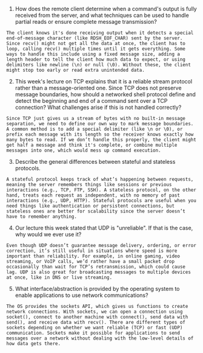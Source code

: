 1. How does the remote client determine when a command's output is fully received from the server, and what techniques can be used to handle partial reads or ensure complete message transmission?

```
The client knows it's done receiving output when it detects a special end-of-message character (like RDSH_EOF_CHAR) sent by the server. Since recv() might not get all the data at once, the client has to loop, calling recv() multiple times until it gets everything. Some ways to handle this include using a fixed message size, adding a length header to tell the client how much data to expect, or using delimiters like newline (\n) or null (\0). Without these, the client might stop too early or read extra unintended data.
```
2. This week's lecture on TCP explains that it is a reliable stream protocol rather than a message-oriented one. Since TCP does not preserve message boundaries, how should a networked shell protocol define and detect the beginning and end of a command sent over a TCP connection? What challenges arise if this is not handled correctly?

```
Since TCP just gives us a stream of bytes with no built-in message separation, we need to define our own way to mark message boundaries. A common method is to add a special delimiter (like \n or \0), or prefix each message with its length so the receiver knows exactly how many bytes to read. If we don’t handle this properly, the client might get half a message and think it's complete, or combine multiple messages into one, which would mess up command execution.
```

3. Describe the general differences between stateful and stateless protocols.

```
A stateful protocol keeps track of what’s happening between requests, meaning the server remembers things like sessions or previous interactions (e.g., TCP, FTP, SSH). A stateless protocol, on the other hand, treats each request as independent, with no memory of past interactions (e.g., UDP, HTTP). Stateful protocols are useful when you need things like authentication or persistent connections, but stateless ones are better for scalability since the server doesn’t have to remember anything.
```

4. Our lecture this week stated that UDP is "unreliable". If that is the case, why would we ever use it?

```
Even though UDP doesn’t guarantee message delivery, ordering, or error correction, it’s still useful in situations where speed is more important than reliability. For example, in online gaming, video streaming, or VoIP calls, we’d rather have a small packet drop occasionally than wait for TCP’s retransmission, which could cause lag. UDP is also great for broadcasting messages to multiple devices at once, like in DNS or live streaming.
```

5. What interface/abstraction is provided by the operating system to enable applications to use network communications?

```
The OS provides the sockets API, which gives us functions to create network connections. With sockets, we can open a connection using socket(), connect to another machine with connect(), send data with send(), and receive data with recv(). There are different types of sockets depending on whether we want reliable (TCP) or fast (UDP) communication. Sockets make it possible for applications to send messages over a network without dealing with the low-level details of how data gets there.
```